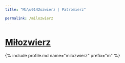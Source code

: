 ```yaml
---
title: "Mi\u0142ozwierz | Patromierz"

permalink: /milozwierz
---
```


# [Miłozwierz](https://patronite.pl/milozwierz)

{% include profile.md name="milozwierz" prefix="m" %}
